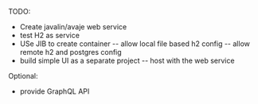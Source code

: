 TODO:
- Create javalin/avaje web service
- test H2 as service   
- USe JIB to create container
-- allow local file based h2 config
-- allow remote h2 and postgres config  
- build simple UI as a separate project
-- host with the web service

Optional:
- provide GraphQL API